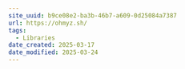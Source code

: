 ```yaml
---
site_uuid: b9ce08e2-ba3b-46b7-a609-0d25084a7387
url: https://ohmyz.sh/
tags:
  - Libraries
date_created: 2025-03-17
date_modified: 2025-03-24
---
```


